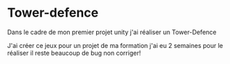 # Tower-defence

Dans le cadre de mon premier projet unity j'ai réaliser un Tower-Defence 

J'ai créer ce jeux pour un projet de ma formation j'ai eu 2 semaines pour le réaliser il reste beaucoup  de bug non corriger!
